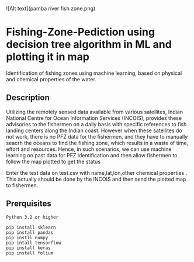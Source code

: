 ![Alt text](pamba river fish zone.png)
# Fishing-Zone-Pediction using decision tree algorithm in ML and plotting it in map
Identification of  fishing zones using machine learning, based on physical and chemical properties of the water.
## Description
Utilizing the remotely sensed data available from various satellites, Indian National Centre for Ocean Information Services (INCOIS), provides these advisories to the fishermen on a daily basis with specific references to fish landing centers along the Indian coast. However when these satellites do not work, there is no PFZ data for the fishermen, and they have to manually seacrh the oceans to find the fishing zone, which results in a waste of time, effort and resources. Hence, in such scenarios, we can use machine learning on past data for PFZ identification and then allow fishermen to follow the map plotted to get the status 

Enter the test data on test.csv with name,lat,lon,other chemical properties . This  actually  should be done by the INCOIS and then send the plotted map to fishermen.


## Prerquisites
```
Python 3.2 or higher

pip install sklearn
pip install pandas
pip instll numpy
pip intall tensorflow
pip install keras
pip install folium
```

